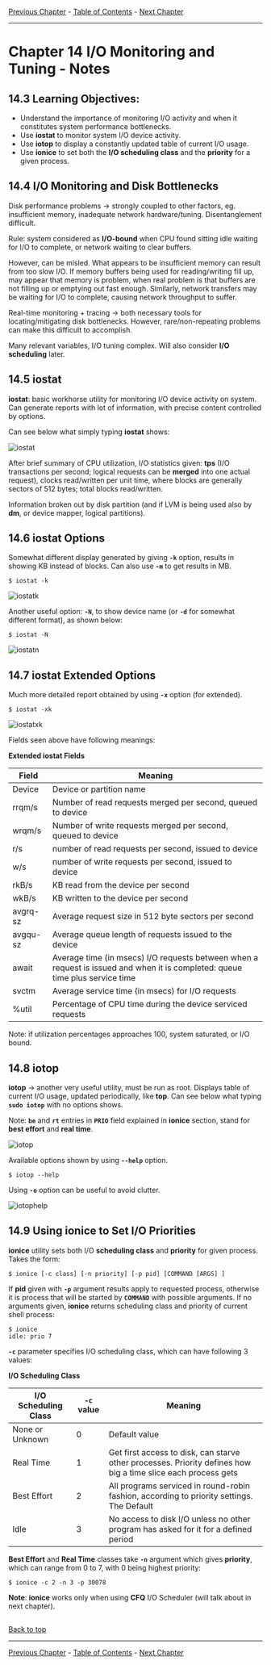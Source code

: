 [Previous Chapter](../Ch13-memory/notes_Ch13.md) - [Table of Contents](../README.md#table-of-contents) - [Next Chapter](../Ch15-schedulingio/notes_Ch15.md)

---

# Chapter 14 I/O Monitoring and Tuning - Notes

## 14.3 Learning Objectives:
- Understand the importance of monitoring I/O activity and when it constitutes system performance bottlenecks.
- Use **iostat** to monitor system I/O device activity.
- Use **iotop** to display a constantly updated table of current I/O usage.
- Use **ionice** to set both the **I/O scheduling class** and the **priority** for a given process.


## 14.4 I/O Monitoring and Disk Bottlenecks
Disk performance problems -> strongly coupled to other factors, eg. insufficient memory, inadequate network hardware/tuning. Disentanglement difficult.

Rule: system considered as **I/O-bound** when CPU found sitting idle waiting for I/O to complete, or network waiting to clear buffers.

However, can be misled. What appears to be insufficient memory can result from too slow I/O. If memory buffers being used for reading/writing fill up, may appear that memory is problem, when real problem is that buffers are not filling up or emptying out fast enough. Similarly, network transfers may be waiting for I/O to complete, causing network throughput to suffer.

Real-time monitoring + tracing -> both necessary tools for locating/mitigating disk bottlenecks. However, rare/non-repeating problems can make this difficult to accomplish.

Many relevant variables, I/O tuning complex. Will also consider **I/O scheduling** later.


## 14.5 iostat
**iostat**: basic workhorse utility for monitoring I/O device activity on system. Can generate reports with lot of information, with precise content controlled by options.

Can see below what simply typing **iostat** shows:

![iostat](/images/iostat.png)

After brief summary of CPU utilization, I/O statistics given: **tps** (I/O transactions per second; logical requests can be **merged** into one actual request), clocks read/written per unit time, where blocks are generally sectors of 512 bytes; total blocks read/written.

Information broken out by disk partition (and if LVM is being used also by **dm**, or device mapper, logical partitions).


## 14.6 iostat Options
Somewhat different display generated by giving **`-k`** option, results in showing KB instead of blocks. Can also use **`-m`** to get results in MB.
```shell
$ iostat -k
```
![iostatk](/images/iostatk.png)

Another useful option: **`-N`**, to show device name (or **`-d`** for somewhat different format), as shown below:
```shell
$ iostat -N
```
![iostatn](/images/iostatn.png)

## 14.7 iostat Extended Options
Much more detailed report obtained by using **`-x`** option (for extended).
```shell
$ iostat -xk
```
![iostatxk](/images/iostatxk.png)

Fields seen above have following meanings:

**Extended iostat Fields**

Field | Meaning
----- | -------
Device | Device or partition name
rrqm/s | Number of read requests merged per second, queued to device
wrqm/s | Number of write requests merged per second, queued to device
r/s | number of read requests per second, issued to device
w/s | number of write requests per second, issued to device
rkB/s | KB read from the device per second
wkB/s | KB written to the device per second
avgrq-sz | Average request size in 512 byte sectors per second
avgqu-sz | Average queue length of requests issued to the device
await | Average time (in msecs) I/O requests between when a request is issued and when it is completed: queue time plus service time
svctm | Average service time (in msecs) for I/O requests
%util | Percentage of CPU time during the device serviced requests

Note: if utilization percentages approaches 100, system saturated, or I/O bound.

## 14.8 iotop
**iotop** -> another very useful utility, must be run as root. Displays table of current I/O usage, updated periodically, like **top**. Can see below what typing **`sudo iotop`** with no options shows.

Note: **`be`** and **`rt`** entries in **`PRIO`** field explained in **ionice** section, stand for **best effort** and **real time**.

![iotop](/images/iotop.png)

Available options shown by using **`--help`** option.
```shell
$ iotop --help
```
Using **`-o`** option can be useful to avoid clutter.

![iotophelp](/images/iotophelp.png)


## 14.9 Using ionice to Set I/O Priorities
**ionice** utility sets both I/O **scheduling class** and **priority** for given process. Takes the form:
```shell
$ ionice [-c class] [-n priority] [-p pid] [COMMAND [ARGS] ]
```
If **pid** given with **`-p`** argument results apply to requested process, otherwise it is process that will be started by **`COMMAND`** with possible arguments. If no arguments given, **ionice** returns scheduling class and priority of current shell process:
```shell
$ ionice
idle: prio 7
```
**`-c`** parameter specifies I/O scheduling class, which can have following 3 values:

**I/O Scheduling Class**

I/O Scheduling Class | **`-c`** value | Meaning
-------------------- | -------------- | -------
None or Unknown | 0 | Default value
Real Time | 1 | Get first access to disk, can starve other processes. Priority defines how big a time slice each process gets
Best Effort | 2 | All programs serviced in round-robin fashion, according to priority settings. The Default
Idle | 3 | No access to disk I/O unless no other program has asked for it for a defined period

**Best Effort** and **Real Time** classes take **`-n`** argument which gives **priority**, which can range from 0 to 7, with 0 being highest priority:
```shell
$ ionice -c 2 -n 3 -p 30078
```

**Note**: **ionice** works only when using **CFQ** I/O Scheduler (will talk about in next chapter).


##

[Back to top](#)

---

[Previous Chapter](../Ch13-memory/notes_Ch13.md) - [Table of Contents](../README.md#table-of-contents) - [Next Chapter](../Ch15-schedulingio/notes_Ch15.md)
